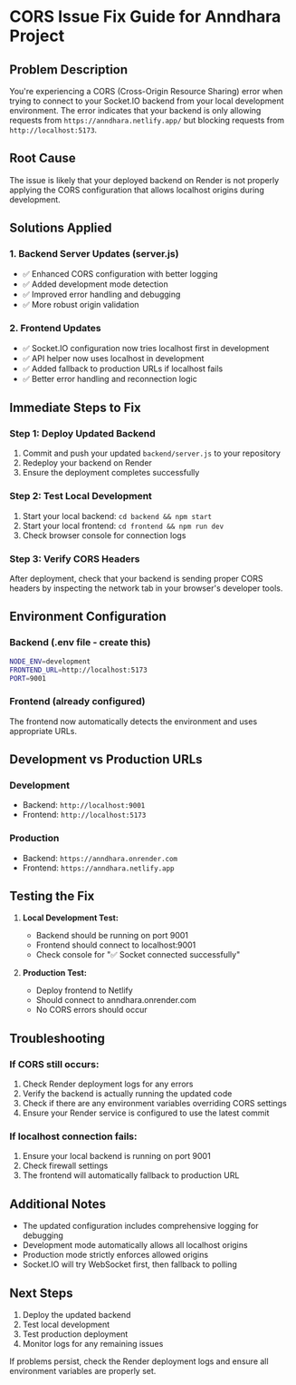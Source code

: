 # CORS Issue Fix Guide for Anndhara Project

## Problem Description
You're experiencing a CORS (Cross-Origin Resource Sharing) error when trying to connect to your Socket.IO backend from your local development environment. The error indicates that your backend is only allowing requests from `https://anndhara.netlify.app/` but blocking requests from `http://localhost:5173`.

## Root Cause
The issue is likely that your deployed backend on Render is not properly applying the CORS configuration that allows localhost origins during development.

## Solutions Applied

### 1. Backend Server Updates (server.js)
- ✅ Enhanced CORS configuration with better logging
- ✅ Added development mode detection
- ✅ Improved error handling and debugging
- ✅ More robust origin validation

### 2. Frontend Updates
- ✅ Socket.IO configuration now tries localhost first in development
- ✅ API helper now uses localhost in development
- ✅ Added fallback to production URLs if localhost fails
- ✅ Better error handling and reconnection logic

## Immediate Steps to Fix

### Step 1: Deploy Updated Backend
1. Commit and push your updated `backend/server.js` to your repository
2. Redeploy your backend on Render
3. Ensure the deployment completes successfully

### Step 2: Test Local Development
1. Start your local backend: `cd backend && npm start`
2. Start your local frontend: `cd frontend && npm run dev`
3. Check browser console for connection logs

### Step 3: Verify CORS Headers
After deployment, check that your backend is sending proper CORS headers by inspecting the network tab in your browser's developer tools.

## Environment Configuration

### Backend (.env file - create this)
```bash
NODE_ENV=development
FRONTEND_URL=http://localhost:5173
PORT=9001
```

### Frontend (already configured)
The frontend now automatically detects the environment and uses appropriate URLs.

## Development vs Production URLs

### Development
- Backend: `http://localhost:9001`
- Frontend: `http://localhost:5173`

### Production
- Backend: `https://anndhara.onrender.com`
- Frontend: `https://anndhara.netlify.app`

## Testing the Fix

1. **Local Development Test:**
   - Backend should be running on port 9001
   - Frontend should connect to localhost:9001
   - Check console for "✅ Socket connected successfully"

2. **Production Test:**
   - Deploy frontend to Netlify
   - Should connect to anndhara.onrender.com
   - No CORS errors should occur

## Troubleshooting

### If CORS still occurs:
1. Check Render deployment logs for any errors
2. Verify the backend is actually running the updated code
3. Check if there are any environment variables overriding CORS settings
4. Ensure your Render service is configured to use the latest commit

### If localhost connection fails:
1. Ensure your local backend is running on port 9001
2. Check firewall settings
3. The frontend will automatically fallback to production URL

## Additional Notes

- The updated configuration includes comprehensive logging for debugging
- Development mode automatically allows all localhost origins
- Production mode strictly enforces allowed origins
- Socket.IO will try WebSocket first, then fallback to polling

## Next Steps

1. Deploy the updated backend
2. Test local development
3. Test production deployment
4. Monitor logs for any remaining issues

If problems persist, check the Render deployment logs and ensure all environment variables are properly set. 
